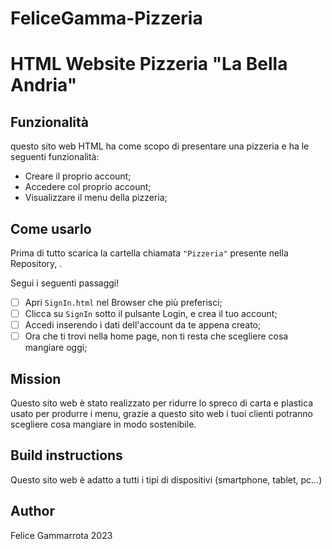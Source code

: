 # FeliceGamma-Pizzeria
# HTML Website Pizzeria "La Bella Andria"

## Funzionalità

questo sito web HTML ha come scopo di presentare una pizzeria e ha le seguenti funzionalità:

 - Creare il proprio account;
 - Accedere col proprio account;
 - Visualizzare il menu della pizzeria;

## Come usarlo

Prima di tutto scarica la cartella chiamata `"Pizzeria"` presente nella Repository, .

Segui i seguenti passaggi!

 - [ ] Apri `SignIn.html` nel Browser che più preferisci;
 - [ ] Clicca su `SignIn` sotto il pulsante Login, e crea il tuo account;
 - [ ] Accedi inserendo i dati dell'account da te appena creato;
 - [ ] Ora che ti trovi nella home page, non ti resta che scegliere cosa mangiare oggi;
 
## Mission

Questo sito web è stato realizzato per ridurre lo spreco di carta e plastica usato per produrre i menu, grazie a questo sito web i tuoi clienti potranno scegliere cosa mangiare in modo sostenibile.

## Build instructions

Questo sito web è adatto a tutti i tipi di dispositivi (smartphone, tablet, pc...)

## Author

Felice Gammarrota
2023
